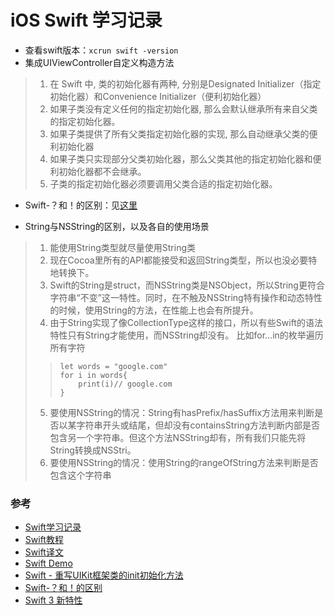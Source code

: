 # iOS Swift 学习记录

* 查看swift版本：`xcrun swift -version`
* 集成UIViewController自定义构造方法
> 1. 在 Swift 中, 类的初始化器有两种, 分别是Designated Initializer（指定初始化器）和Convenience Initializer（便利初始化器）
> 2. 如果子类没有定义任何的指定初始化器, 那么会默认继承所有来自父类的指定初始化器。
> 3. 如果子类提供了所有父类指定初始化器的实现, 那么自动继承父类的便利初始化器
> 4. 如果子类只实现部分父类初始化器，那么父类其他的指定初始化器和便利初始化器都不会继承。
> 5. 子类的指定初始化器必须要调用父类合适的指定初始化器。

* Swift-？和！的区别：见[这里](http://hanhailong.com/2016/01/28/Swift-？和！的区别)

* String与NSString的区别，以及各自的使用场景
> 1. 能使用String类型就尽量使用String类
> 2. 现在Cocoa里所有的API都能接受和返回String类型，所以也没必要特地转换下。
> 3. Swift的String是struct，而NSString类是NSObject，所以String更符合字符串“不变”这一特性。同时，在不触及NSString特有操作和动态特性的时候，使用String的方法，在性能上也会有所提升。
> 4. 由于String实现了像CollectionType这样的接口，所以有些Swift的语法特性只有String才能使用，而NSString却没有。
比如for...in的枚举遍历所有字符
> > 
> > ```
> > let words = "google.com"
> > for i in words{
> > 	print(i)// google.com
> > }
> > ```
> 5. 要使用NSString的情况：String有hasPrefix/hasSuffix方法用来判断是否以某字符串开头或结尾，但却没有containsString方法判断内部是否包含另一个字符串。但这个方法NSString却有，所有我们只能先将String转换成NSStri。
> 6. 要使用NSString的情况：使用String的rangeOfString方法来判断是否包含这个字符串


### 参考
* [Swift学习记录](http://www.swiftguide.cn/)
* [Swift教程](https://numbbbbb.gitbooks.io/-the-swift-programming-language-/content/chapter1/03_revision_history.html)
* [Swift译文](http://swift.gg/)
* [Swift Demo](https://github.com/Lax/iOS-Swift-Demos)
* [Swift - 重写UIKit框架类的init初始化方法](http://www.hangge.com/blog/cache/detail_855.html)
* [Swift-？和！的区别](http://hanhailong.com/2016/01/28/Swift-？和！的区别)
* [Swift 3 新特性](http://ios.jobbole.com/88346/)